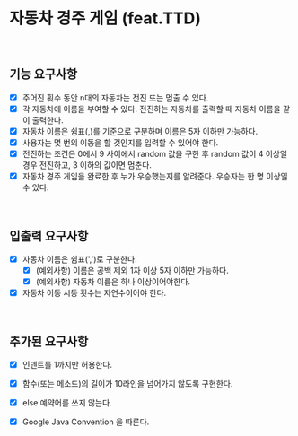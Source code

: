 # 자동차 경주 게임 (feat.TTD)

<br>

## 기능 요구사항
- [x] 주어진 횟수 동안 n대의 자동차는 전진 또는 멈출 수 있다.
- [x] 각 자동차에 이름을 부여할 수 있다. 전진하는 자동차를 출력할 때 자동차 이름을 같이 출력한다.
- [x] 자동차 이름은 쉼표(,)를 기준으로 구분하며 이름은 5자 이하만 가능하다.
- [x] 사용자는 몇 번의 이동을 할 것인지를 입력할 수 있어야 한다.
- [x] 전진하는 조건은 0에서 9 사이에서 random 값을 구한 후 random 값이 4 이상일 경우 전진하고, 3 이하의 값이면 멈춘다.
- [x] 자동차 경주 게임을 완료한 후 누가 우승했는지를 알려준다. 우승자는 한 명 이상일 수 있다.

<br>

## 입출력 요구사항
- [x] 자동차 이름은 쉼표(',')로 구분한다.
   - [x] (예외사항) 이름은 공백 제외 1자 이상 5자 이하만 가능하다.
   - [x] (예외사항) 자동차 이름은 하나 이상이어야한다.
- [x] 자동차 이동 시동 횟수는 자연수이어야 한다.

<br>

## 추가된 요구사항
- [x] 인덴트를 1까지만 허용한다.
- [x] 함수(또는 메소드)의 길이가 10라인을 넘어가지 않도록 구현한다.
- [x] else 예약어를 쓰지 않는다.
- [x] Google Java Convention 을 따른다.

